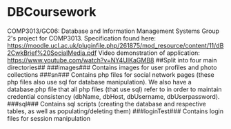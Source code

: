 # DBCoursework
COMP3013/GC06: Database and Information Management Systems
Group 2's project for COMP3013. Specification found here: https://moodle.ucl.ac.uk/pluginfile.php/261875/mod_resource/content/11/dB2CwkBrief%20SocialMedia.pdf
Video demonstration of application:
https://www.youtube.com/watch?v=NY4UIKaGMB8
##Split into four main directories##
###images###
Contains images for user profiles and photo collections
###sn###
Contains php files for social network pages (these php files also use sql for database manipulation). We also have a database.php file that all php files (that use sql) refer to in order to maintain credential consistency (dbName, dbHost, dbUsername, dbUserpassword).
###sql###
Contains sql scripts (creating the database and respective tables, as well as populating/deleting them)
###loginTest###
Contains login files for session manipulation
